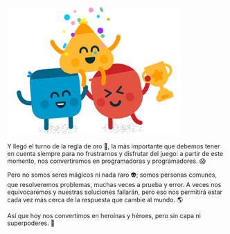 <img src="https://raw.githubusercontent.com/MumukiProject/mumuki-guia-gobstones-primeros-programas-kids/master/images/regla_oro.svg" alt="regla_oro.svg" width="auto" height="auto" align="center">

Y llegó el turno de la regla de oro :trident:, la más importante que debemos tener en cuenta siempre para no frustrarnos y disfrutar del juego: a partir de este momento, nos convertiremos en programadoras y programadores. :scream:

Pero no somos seres mágicos ni nada raro :alien:; somos personas comunes, que resolveremos problemas, muchas veces a prueba y error. A veces nos equivocaremos y nuestras soluciones fallarán, pero eso nos permitirá estar cada vez más cerca de la respuesta que cambie al mundo. :earth_americas:

Así que hoy nos convertimos en heroínas y héroes, pero sin capa ni superpoderes. :muscle:
